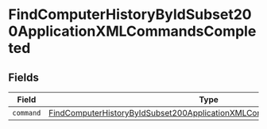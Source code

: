 # FindComputerHistoryByIdSubset200ApplicationXMLCommandsCompleted


## Fields

| Field                                                                                                                                                                       | Type                                                                                                                                                                        | Required                                                                                                                                                                    | Description                                                                                                                                                                 |
| --------------------------------------------------------------------------------------------------------------------------------------------------------------------------- | --------------------------------------------------------------------------------------------------------------------------------------------------------------------------- | --------------------------------------------------------------------------------------------------------------------------------------------------------------------------- | --------------------------------------------------------------------------------------------------------------------------------------------------------------------------- |
| `command`                                                                                                                                                                   | [FindComputerHistoryByIdSubset200ApplicationXMLCommandsCompletedCommand](../../models/operations/findcomputerhistorybyidsubset200applicationxmlcommandscompletedcommand.md) | :heavy_minus_sign:                                                                                                                                                          | N/A                                                                                                                                                                         |